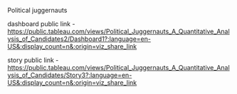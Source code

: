Political juggernauts


dashboard public link - https://public.tableau.com/views/Political_Juggernauts_A_Quantitative_Analysis_of_Candidates2/Dashboard1?:language=en-US&:display_count=n&:origin=viz_share_link

story public link - https://public.tableau.com/views/Political_Juggernauts_A_Quantitative_Analysis_of_Candidates/Story3?:language=en-US&:display_count=n&:origin=viz_share_link
